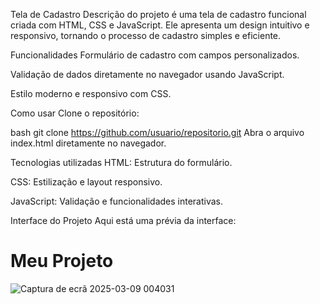 Tela de Cadastro
Descrição do projeto é uma tela de cadastro funcional criada com HTML, CSS e JavaScript. Ele apresenta um design intuitivo e responsivo, tornando o processo de cadastro simples e eficiente.

Funcionalidades
Formulário de cadastro com campos personalizados.

Validação de dados diretamente no navegador usando JavaScript.

Estilo moderno e responsivo com CSS.

Como usar
Clone o repositório:

bash
git clone https://github.com/usuario/repositorio.git
Abra o arquivo index.html diretamente no navegador.

Tecnologias utilizadas
HTML: Estrutura do formulário.

CSS: Estilização e layout responsivo.

JavaScript: Validação e funcionalidades interativas.

Interface do Projeto
Aqui está uma prévia da interface:

# Meu Projeto 
![Captura de ecrã 2025-03-09 004031](https://github.com/user-attachments/assets/97dcc65f-a05b-4fb6-b80c-7e3ba8e943ff)


